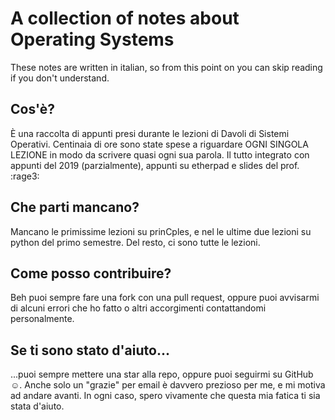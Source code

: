# A collection of notes about Operating Systems

These notes are written in italian, so from this point on you can skip reading if you don't understand.

## Cos'è?

È una raccolta di appunti presi durante le lezioni di Davoli di Sistemi Operativi. Centinaia di ore sono state spese a riguardare OGNI SINGOLA LEZIONE in modo da scrivere quasi ogni sua parola. Il tutto integrato con appunti del 2019 (parzialmente), appunti su etherpad e slides del prof. :rage3:

## Che parti mancano?

Mancano le primissime lezioni su prinCples, e nel le ultime due lezioni su python del primo semestre. Del resto, ci sono tutte le lezioni.

## Come posso contribuire? 

Beh puoi sempre fare una fork con una pull request, oppure puoi avvisarmi di alcuni errori che ho fatto o altri accorgimenti contattandomi personalmente.

## Se ti sono stato d'aiuto...

...puoi sempre mettere una star alla repo, oppure puoi seguirmi su GitHub :relaxed:.
Anche solo un "grazie" per email è davvero prezioso per me, e mi motiva ad andare avanti. In ogni caso, spero vivamente che questa mia fatica ti sia stata d'aiuto.
